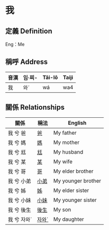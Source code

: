 # 我
## 定義 Definition




Eng：Me

## 稱呼 Address

音漢 | 임·찌- | Tâi-lô | Taiji
--- | --- | --- | --- 
我 | 와ˊ | wá | wa4 


## 關係 Relationships

關係 | 稱法 | English
--- | --- | --- 
我 兮 爸 | [爸](member2.md) | My father
我 兮 媽 | [媽](member3.md) | My mother
我 兮 尪 | [尪](member17.md) | My husband
我 兮 某 | [某](member18.md) | My wife
我 兮 哥 | [哥](member4.md) | My elder brother
我 兮 小弟 | [小弟](member6.md) | My younger brother
我 兮 姊 | [姊](member5.md) | My elder sister
我 兮 小妹 | [小妹](member7.md) | My younger sister
我 兮 後生 | [後生](member19.md) | My son
我 兮 자와ˊ | [자와ˊ](member20.md) | My daughter
